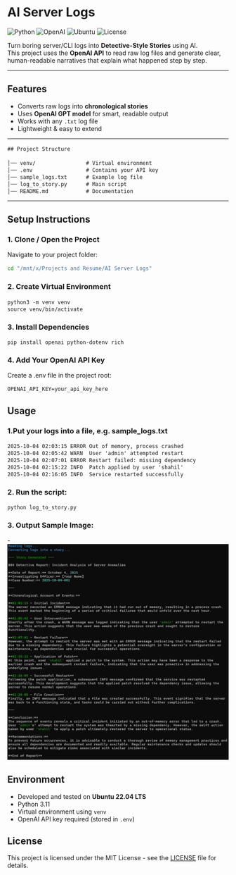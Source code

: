 # AI Server Logs
![Python](https://img.shields.io/badge/python-3.11-blue)
![OpenAI](https://img.shields.io/badge/OpenAI-API-blue)
![Ubuntu](https://img.shields.io/badge/OS-Ubuntu-orange)
![License](https://img.shields.io/badge/License-MIT-green)

Turn boring server/CLI logs into **Detective-Style Stories** using AI.  
This project uses the **OpenAI API** to read raw log files and generate clear, human-readable narratives that explain what happened step by step.  

---

## Features
- Converts raw logs into **chronological stories**
- Uses **OpenAI GPT model** for smart, readable output
- Works with any `.txt` log file
- Lightweight & easy to extend

---

```
## Project Structure

│── venv/                # Virtual environment
│── .env                 # Contains your API key
│── sample_logs.txt      # Example log file
│── log_to_story.py      # Main script
│── README.md            # Documentation
```
---
## Setup Instructions

### 1. Clone / Open the Project

Navigate to your project folder:
```bash
cd "/mnt/x/Projects and Resume/AI Server Logs"
```

### 2. Create Virtual Environment

```
python3 -m venv venv
source venv/bin/activate
```
### 3. Install Dependencies

```
pip install openai python-dotenv rich
```
### 4. Add Your OpenAI API Key

Create a .env file in the project root:
```
OPENAI_API_KEY=your_api_key_here
```

## Usage

### 1.Put your logs into a file, e.g. sample_logs.txt

```
2025-10-04 02:03:15 ERROR Out of memory, process crashed
2025-10-04 02:05:42 WARN  User 'admin' attempted restart
2025-10-04 02:07:01 ERROR Restart failed: missing dependency
2025-10-04 02:15:22 INFO  Patch applied by user 'shahil'
2025-10-04 02:16:05 INFO  Service restarted successfully
```

### 2. Run the script:

```
python log_to_story.py
```

### 3. Output Sample Image:

-![image alt](https://github.com/shahil5z/AI-Server-Logs/blob/98d3191ea8f9df4cdd1c29a1b317fc94cd659ec8/Sample%20IMG/1.png)

## Environment

- Developed and tested on **Ubuntu 22.04 LTS**
- Python 3.11
- Virtual environment using `venv`
- OpenAI API key required (stored in `.env`)

## License

This project is licensed under the MIT License - see the [LICENSE](LICENSE) file for details.

